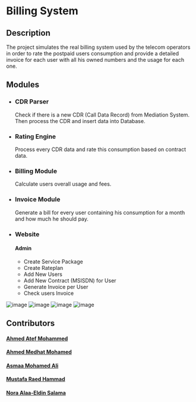 # Billing System

## Description
The project simulates the real billing system used by the telecom operators in order to rate the postpaid users consumption and provide a detailed invoice for each user with all his owned numbers and the usage for each one.

## Modules

- ### CDR Parser
    Check if there is a new CDR (Call Data Record) from Mediation System. Then process the CDR and insert data into Database.
- ### Rating Engine
     Process every CDR data and rate this consumption based on contract data.
- ### Billing Module
     Calculate users overall usage and fees.
- ### Invoice Module
     Generate a bill for every user containing his consumption for a month and how much he should pay.
- ### Website
    #### Admin
    - Create Service Package
    - Create Rateplan
    - Add New Users
    - Add New Contract (MSISDN) for User
    - Generate Invoice per User
    - Check users Invoice
    
![image](https://user-images.githubusercontent.com/52509314/168492261-dd90f643-16c0-4494-9dba-1ea915682f2b.png)
![image](https://user-images.githubusercontent.com/52509314/168492267-9d11b7b3-0851-480c-b051-c539ece98b19.png)
![image](https://user-images.githubusercontent.com/52509314/168492276-4658bd83-6eff-4bbd-9306-44ab8da71482.png)
![image](https://user-images.githubusercontent.com/52509314/168492282-701f6cb4-6e6b-4708-ae24-345cbd684f98.png)



## Contributors
#### [Ahmed Atef Mohammed](https://github.com/Ahmed-Atef98) 
#### [Ahmed Medhat Mohamed](https://github.com/aMedhatR)
#### [Asmaa Mohamed Ali](https://github.com/AsmaaMohamedAli)
#### [Mustafa Raed Hammad](https://github.com/Mustafa-Hammad)
#### [Nora Alaa-Eldin Salama](https://github.com/nora-alaa)


